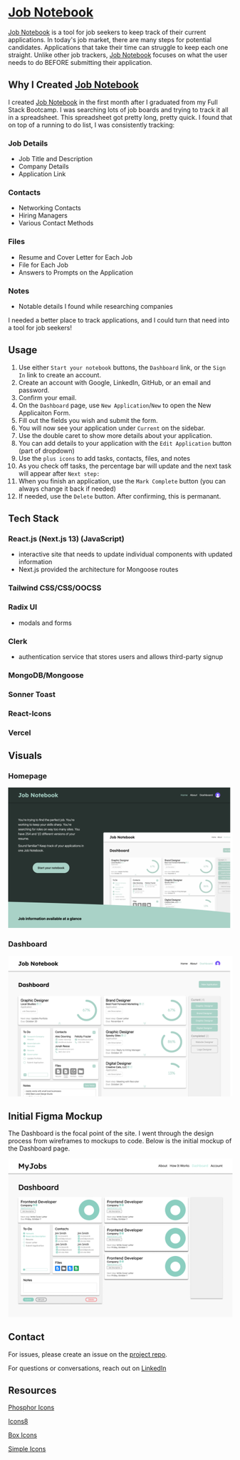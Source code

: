 # [Job Notebook](https://jobnotebook.vercel.app)

[Job Notebook](https://jobnotebook.vercel.app) is a tool for job seekers to keep track of their current applications. In today's job market, there are many steps for potential candidates. Applications that take their time can struggle to keep each one straight. Unlike other job trackers, [Job Notebook](https://jobnotebook.vercel.app) focuses on what the user needs to do BEFORE submitting their application.

## Why I Created [Job Notebook](https://jobnotebook.vercel.app)

I created [Job Notebook](https://jobnotebook.vercel.app) in the first month after I graduated from my Full Stack Bootcamp. I was searching lots of job boards and trying to track it all in a spreadsheet. This spreadsheet got pretty long, pretty quick. I found that on top of a running to do list, I was consistently tracking:

  ### Job Details
  - Job Title and Description
  - Company Details
  - Application Link

  ### Contacts
  - Networking Contacts
  - Hiring Managers
  - Various Contact Methods

  ### Files
  - Resume and Cover Letter for Each Job
  - File for Each Job
  - Answers to Prompts on the Application

  ### Notes
  - Notable details I found while researching companies

I needed a better place to track applications, and I could turn that need into a tool for job seekers!

## Usage
  1. Use either `Start your notebook` buttons, the `Dashboard` link, or the `Sign In` link to create an account.
  2. Create an account with Google, LinkedIn, GitHub, or an email and password.
  3. Confirm your email.
  4. On the `Dashboard` page, use `New Application`/`New` to open the New Applicaiton Form.
  5. Fill out the fields you wish and submit the form.
  6. You will now see your application under `Current` on the sidebar.
  7. Use the double caret to show more details about your application.
  8. You can add details to your application with the `Edit Application` button (part of dropdown)
  9. Use the `plus icons` to add tasks, contacts, files, and notes
  10. As you check off tasks, the percentage bar will update and the next task will appear after `Next step:`
  11. When you finish an application, use the `Mark Complete` button (you can always change it back if needed)
  12. If needed, use the `Delete` button. After confirming, this is permanant.

## Tech Stack

### React.js (Next.js 13) (JavaScript)
  - interactive site that needs to update individual components with updated information
  - Next.js provided the architecture for Mongoose routes

### Tailwind CSS/CSS/OOCSS

### Radix UI
  - modals and forms

### Clerk 
  - authentication service that stores users and allows third-party signup

### MongoDB/Mongoose

### Sonner Toast

### React-Icons

### Vercel

## Visuals

### Homepage
![Homepage](./public/homepage.png)

### Dashboard
![Dashboard](./public/dashboard.png)

## Initial Figma Mockup

The Dashboard is the focal point of the site. I went through the design process from wireframes to mockups to code. Below is the initial mockup of the Dashboard page.

![Initial Mockup](./public/mockup.png)

## Contact

For issues, please create an issue on the [project repo](https://github.com/a-down/job-notebook-application-tracker/issues).

For questions or conversations, reach out on [LinkedIn](https://linkedin.com/in/alec-downing/)

## Resources

[Phosphor Icons](https://phosphoricons.com/)

[Icons8](https://https://icons8.com/)

[Box Icons](https://boxicons.com/)

[Simple Icons](https://simpleicons.org/)